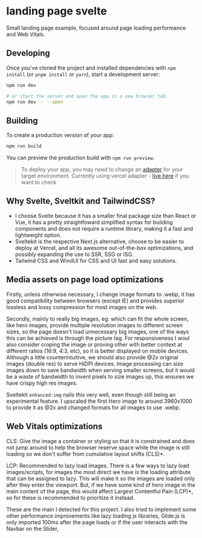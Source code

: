 # landing page svelte

Small landing page example, focused around page loading performance and Web Vitals.


## Developing

Once you've cloned the project and installed dependencies with `npm install` (or `pnpm install` or `yarn`), start a development server:

```bash
npm run dev

# or start the server and open the app in a new browser tab
npm run dev -- --open
```

## Building

To create a production version of your app:

```bash
npm run build
```

You can preview the production build with `npm run preview`.

> To deploy your app, you may need to change an [adapter](https://kit.svelte.dev/docs/adapters) for your target environment.
> Currently using vercel adapter -  [live here](https://landing-page-svelte-sepia.vercel.app/) if you want to check


## Why Svelte, Sveltkit and TailwindCSS?

- I choose Svelte because it has a smaller final package size than React or Vue, it has a pretty straightfoward simplified syntax for building components and does not require a runtime library, making it a fast and lightweight option.
- Sveltekit is the respective Next.js alternative, choose to be easier to deploy at Vercel, and all its awesome out-of-the-box optimizations, and possibly expanding the use to SSR, SSG or ISG.
- Tailwind CSS and WindUI for CSS and UI fast and easy solutions.

## Media assets on page load optimizations

Firstly, unless otherwise necessary, I change image formats to .webp, it has good compatibility between browsers (except IE) and provides superior lossless and lossy compression for most images on the web.

Secondly, mainly to really big images, eg: which can fit the whole screen, like hero images, provide multiple resolution images to different screen sizes, so the page doesn't load unnecessary big images, one of the ways this can be achieved is through the picture tag. For responsiveness I woul also consider croping the image or proving other with better context at different ratios (16:9, 4:3, etc), so it is better displayed on mobile devices. Although a little counterintuitive, we should also provide @2x original images (double res) to serve HiDPI devices. Image processing can size images down to save bandwidth when serving smaller screens, but it would be a waste of bandwidth to invent pixels to size images up, this ensures we have crispy high res images.

Sveltekit `enhanced:img` nails this very well, even though still being an experimental feature. I upscaled the first Hero image to around 3960x1000 to provide it as @2x and changed formats for all images to use .webp.

## Web Vitals optimizations

CLS: Give the image a container or styling so that it is constrained and does not jump around to help the browser reserve space while the image is still loading so we don't suffer from cumulative layout shifts (CLS)*.

LCP: Recommended to lazy load images. There is a few ways to lazy load images/scripts, for images the most direct we have is the loading attribute that can be assigned to lazy. This will make it so the images are loaded only after they enter the viewport. But, if we have some kind of hero image in the main content of the page, this would affect Largest Contentful Pain (LCP)*, so for these is recommended to prioritize it instead.

These are the main I detected for this project. I also tried to implement some other performance improvements like lazy loading js libraries, Glide.js is only imported 100ms after the page loads or if the user interacts with the Navbar on the Slider,

